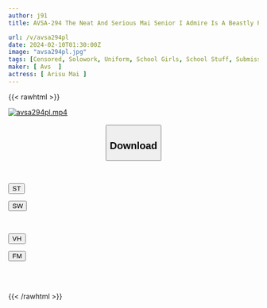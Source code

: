```yaml
---
author: j91
title: AVSA-294 The Neat And Serious Mai Senior I Admire Is A Beastly Pervert Teacher Sex Slave Mai Arisu

url: /v/avsa294pl
date: 2024-02-10T01:30:00Z
image: "avsa294pl.jpg"
tags: [Censored, Solowork, Uniform, School Girls, School Stuff, Submissive Woman	]
maker: [ Avs  ]
actress: [ Arisu Mai ]
---
```



{{< rawhtml >}}

<div class="video" data-videoid="4wbeg6LXADTKKL4">
    <a href="javascript:;">
        <img src="/v/avsa294pl/avsa294pl.jpg" width="WIDTH" height="HEIGHT" alt="avsa294pl.mp4" loading="lazy">
    </a>
</div>

<script type="text/javascript" src="https://j91.asia/asset/on-demand-st.js"></script>

<br>
  <link rel="stylesheet" href="https://j91.asia/asset/bs5.css">
  
  <center>
  <button class="btn btn-primary" type="button" data-bs-toggle="collapse" data-bs-target=".multi-collapse" aria-expanded="false" aria-controls="multiCollapseExample1 multiCollapseExample2"><h2>Download</h2></button></center>
</p>
<div class="row">
  <div class="col">
    <div class="collapse multi-collapse" id="multiCollapseExample1">
      <div class="card card-body">
	      	      <br>
<div class="buttons">  
<p><a href="https://streamtape.to/v/4wbeg6LXADTKKL4" target="_blank"><button class="btn-hover color-3"><i class="fa fa-download"></i> ST</button></a></p>
<p><a href="https://cdnwish.com/36jz9d4fmnbb" target="_blank"><button class="btn-hover color-2"><i class="fa fa-download"></i> SW</button></a></p></div>
    </div>
  </div>
</div>
  <div class="col">
    <div class="collapse multi-collapse" id="multiCollapseExample2">
      <div class="card card-body">
	      <br>
<div class="buttons">
<p><a href="javascript:;" target="_blank"><button class="btn-hover color-9"><i class="fa fa-download"></i> VH</button></a></p>
<p><a href="javascript:;"><button class="btn-hover color-8"><i class="fa fa-download"></i> FM</button></a></p></div>
<br><br>
      </div>
    </div>
  </div>
</div>

{{< /rawhtml >}}